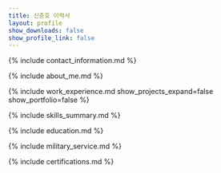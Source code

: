 ```yaml
---
title: 신춘호 이력서
layout: profile
show_downloads: false
show_profile_link: false
---
```


{% include contact_information.md %}

{% include about_me.md %}

{% include work_experience.md show_projects_expand=false show_portfolio=false %}

{% include skills_summary.md %}

{% include education.md %}

{% include military_service.md %}

{% include certifications.md %}
